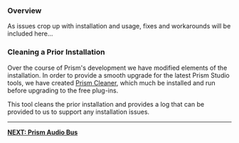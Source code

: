 ### Overview

As issues crop up with installation and usage, fixes and workarounds will be included here...

### Cleaning a Prior Installation

Over the course of Prism's development we have modified elements of the installation. 
In order to provide a smooth upgrade for the latest Prism Studio tools, we have created 
[Prism Cleaner](../01-Installation/01-introduction.md), which much be installed and run before upgrading to the free plug-ins.

This tool cleans the prior installation and provides a log that can be provided to us to support any installation issues.

---

**[NEXT: Prism Audio Bus](../04-Prism-Audio-Bus/01-prism-audio-bus-overview.md)**